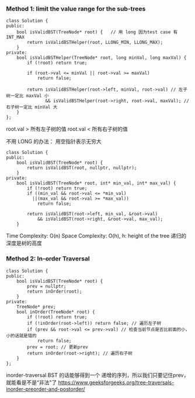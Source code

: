 ### Method 1: limit the value range for the sub-trees
```
class Solution {
public:
    bool isValidBST(TreeNode* root) {   // 用 long 因为test case 有 INT_MAX
        return isValidBSTHelper(root, LLONG_MIN, LLONG_MAX);
    }
private:
    bool isValidBSTHelper(TreeNode* root, long minVal, long maxVal) {
        if (!root) return true;
        
        if (root->val <= minVal || root->val >= maxVal)
            return false;
        
        return isValidBSTHelper(root->left, minVal, root->val) // 左子树一定比 maxVal 小 
               && isValidBSTHelper(root->right, root->val, maxVal); // 右子树一定比 minVal 大
    }
};
```

root.val > 所有左子树的值
root.val < 所有右子树的值

不用 LONG 的办法：
用空指针表示无穷大
```
class Solution {
public:
    bool isValidBST(TreeNode* root) {
        return isValidBST(root, nullptr, nullptr);
    }
private:
    bool isValidBST(TreeNode* root, int* min_val, int* max_val) {
        if (!root) return true;
        if ((min_val && root->val <= *min_val) 
          ||(max_val && root->val >= *max_val))
            return false;
        
        return isValidBST(root->left, min_val, &root->val)
            && isValidBST(root->right, &root->val, max_val);
    }
```
Time Complexity: O(n)
Space Complexity: O(h), h: height of the tree
递归的深度是树的高度

### Method 2: In-order Traversal
```
class Solution {
public:
    bool isValidBST(TreeNode* root) {
        prev = nullptr;
        return inOrder(root);
    }
private:
    TreeNode* prev;
    bool inOrder(TreeNode* root) {
        if (!root) return true;
        if (!inOrder(root->left)) return false; // 遍历左子树
        if (prev && root->val <= prev->val) // 检查当前节点是否比前面的小，小的话就是错的
            return false;
        prev = root; // 更新prev
        return inOrder(root->right); // 遍历右子树
    }
};
```

inorder-traversal BST 的话能够得到一个 递增的序列，所以我们只要记住prev，就能看是不是“非法"了
https://www.geeksforgeeks.org/tree-traversals-inorder-preorder-and-postorder/